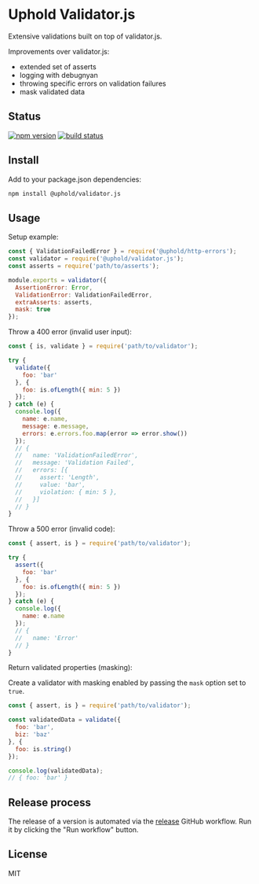 # Uphold Validator.js

Extensive validations built on top of validator.js.

Improvements over validator.js:
 - extended set of asserts
 - logging with debugnyan
 - throwing specific errors on validation failures
 - mask validated data

## Status

[![npm version][npm-image]][npm-url]
[![build status][tests-image]][tests-url]

## Install

Add to your package.json dependencies:

```sh
npm install @uphold/validator.js
```

## Usage

Setup example:

```js
const { ValidationFailedError } = require('@uphold/http-errors');
const validator = require('@uphold/validator.js');
const asserts = require('path/to/asserts');

module.exports = validator({
  AssertionError: Error,
  ValidationError: ValidationFailedError,
  extraAsserts: asserts,
  mask: true
});
```

Throw a 400 error (invalid user input):

```js
const { is, validate } = require('path/to/validator');

try {
  validate({
    foo: 'bar'
  }, {
    foo: is.ofLength({ min: 5 })
  });
} catch (e) {
  console.log({
    name: e.name,
    message: e.message,
    errors: e.errors.foo.map(error => error.show())
  });
  // {
  //   name: 'ValidationFailedError',
  //   message: 'Validation Failed',
  //   errors: [{
  //     assert: 'Length',
  //     value: 'bar',
  //     violation: { min: 5 },
  //   }]
  // }
}
```

Throw a 500 error (invalid code):

```js
const { assert, is } = require('path/to/validator');

try {
  assert({
    foo: 'bar'
  }, {
    foo: is.ofLength({ min: 5 })
  });
} catch (e) {
  console.log({
    name: e.name
  });
  // {
  //   name: 'Error'
  // }
}
```

Return validated properties (masking):

Create a validator with masking enabled by passing the `mask` option set to `true`.

```js
const { assert, is } = require('path/to/validator');

const validatedData = validate({
  foo: 'bar',
  biz: 'baz'
}, {
  foo: is.string()
});

console.log(validatedData);
// { foo: 'bar' }
```

## Release process

The release of a version is automated via the [release](https://github.com/uphold/uphold-validator.js/.github/workflows/release.yml) GitHub workflow.
Run it by clicking the "Run workflow" button.

## License

MIT

[npm-image]: https://img.shields.io/npm/v/@uphold/validator.js.svg
[npm-url]: https://www.npmjs.com/package/@uphold/validator.js
[tests-image]: https://github.com/uphold/uphold-validator.js/actions/workflows/tests.yaml/badge.svg?branch=master
[tests-url]: https://github.com/uphold/uphold-validator.js/actions/workflows/tests.yaml
